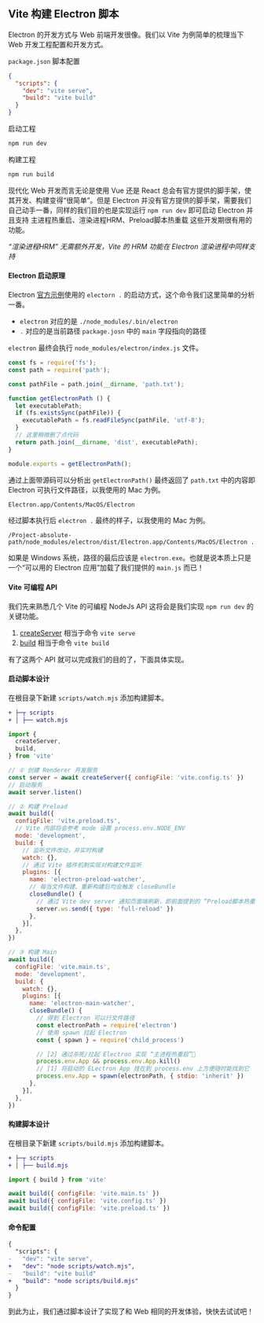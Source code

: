 ## Vite 构建 Electron 脚本

Electron 的开发方式与 Web 前端开发很像。我们以 Vite 为例简单的梳理当下 Web 开发工程配置和开发方式。

`package.json` 脚本配置

```json
{
  "scripts": {
    "dev": "vite serve",
    "build": "vite build"
  }
}
```

启动工程

```sh
npm run dev
```

构建工程

```sh
npm run build
```

现代化 Web 开发而言无论是使用 Vue 还是 React 总会有官方提供的脚手架，使其开发、构建变得“很简单”。但是 Electron 并没有官方提供的脚手架，需要我们自己动手一番，同样的我们目的也是实现运行 `npm run dev` 即可启动 Electron 并且支持 主进程热重启、渲染进程HRM、Preload脚本热重载 这些开发期很有用的功能。

*“渲染进程HRM” 无需额外开发，Vite 的 HRM 功能在 Electron 渲染进程中同样支持*

#### Electron 启动原理

Electron [官方示例](https://www.electronjs.org/docs/latest/tutorial/quick-start#create-your-application)使用的 `electorn .` 的启动方式，这个命令我们这里简单的分析一番。

- `electron` 对应的是 `./node_modules/.bin/electron`
- `.` 对应的是当前路径 `package.josn` 中的 `main` 字段指向的路径

`electron` 最终会执行 `node_modules/electron/index.js` 文件。

```js
const fs = require('fs');
const path = require('path');

const pathFile = path.join(__dirname, 'path.txt');

function getElectronPath () {
  let executablePath;
  if (fs.existsSync(pathFile)) {
    executablePath = fs.readFileSync(pathFile, 'utf-8');
  }
  // 这里稍微删了点代码
  return path.join(__dirname, 'dist', executablePath);
}

module.exports = getElectronPath();
```

通过上面带源码可以分析出 `getElectronPath()` 最终返回了 `path.txt` 中的内容即 Electron 可执行文件路径，以我使用的 Mac 为例。

```txt
Electron.app/Contents/MacOS/Electron
```

经过脚本执行后 `electron .` 最终的样子，以我使用的 Mac 为例。

```
/Project-absolute-path/node_modules/electron/dist/Electron.app/Contents/MacOS/Electron .
```

如果是 Windows 系统，路径的最后应该是 `electron.exe`。也就是说本质上只是一个“可以用的 Electron 应用”加载了我们提供的 `main.js` 而已！

#### Vite 可编程 API

我们先来熟悉几个 Vite 的可编程 NodeJs API 这将会是我们实现 `npm run dev` 的关键功能。

1. [createServer](https://vitejs.dev/guide/api-javascript.html#createserver) 相当于命令 `vite serve`
2. [build](https://vitejs.dev/guide/api-javascript.html#build) 相当于命令 `vite build`

有了这两个 API 就可以完成我们的目的了，下面具体实现。

#### 启动脚本设计

在根目录下新建 `scripts/watch.mjs` 添加构建脚本。

```diff
+ ├─┬ scripts
+ │ ├── watch.mjs
```

```js
import {
  createServer,
  build,
} from 'vite'

// ① 创建 Renderer 开发服务
const server = await createServer({ configFile: 'vite.config.ts' })
// 启动服务
await server.listen()

// ② 构建 Preload
await build({
  configFile: 'vite.preload.ts',
  // Vite 内部将会参考 mode 设置 process.env.NODE_ENV
  mode: 'development',
  build: {
    // 监听文件改动，并实时构建
    watch: {},
    // 通过 Vite 插件机制实现对构建文件监听
    plugins: [{
      name: 'electron-preload-watcher',
      // 每当文件构建、重新构建后均会触发 closeBundle
      closeBundle() {
        // 通过 Vite dev server 通知页面端刷新，即前面提到的 “Preload脚本热重载”🚀
        server.ws.send({ type: 'full-reload' })
      },
    }],
  },
})

// ③ 构建 Main
await build({
  configFile: 'vite.main.ts',
  mode: 'development',
  build: {
    watch: {},
    plugins: [{
      name: 'electron-main-watcher',
      closeBundle() {
        // 得到 Electron 可以行文件路径
        const electronPath = require('electron')
        // 使用 spawn 拉起 Electron
        const { spawn } = require('child_process')

        // [2] 通过杀死/拉起 Electron 实现 “主进程热重启”🚀
        process.env.App && process.env.App.kill()
        // [1] 将启动的 ELectron App 挂在到 process.env 上方便随时能找到它
        process.env.App = spawn(electronPath, { stdio: 'inherit' })
      },
    }],
  },
})
```

#### 构建脚本设计

在根目录下新建 `scripts/build.mjs` 添加构建脚本。

```diff
+ ├─┬ scripts
+ │ ├── build.mjs
```

```js
import { build } from 'vite'

await build({ configFile: 'vite.main.ts' })
await build({ configFile: 'vite.config.ts' })
await build({ configFile: 'vite.preload.ts' })
```

#### 命令配置

```diff
{
  "scripts": {
-   "dev": "vite serve",
+   "dev": "node scripts/watch.mjs",
-   "build": "vite build"
+   "build": "node scripts/build.mjs"
  }
}
```

到此为止，我们通过脚本设计了实现了和 Web 相同的开发体验，快快去试试吧！

